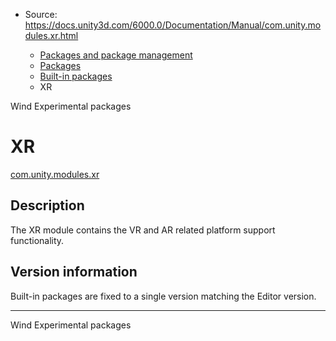 * Source: https://docs.unity3d.com/6000.0/Documentation/Manual/com.unity.modules.xr.html

  * [Packages and package management](https://docs.unity3d.com/6000.0/Documentation/Manual/PackagesList.html)
  * [Packages](https://docs.unity3d.com/6000.0/Documentation/Manual/Packages-all.html)
  * [Built-in packages](https://docs.unity3d.com/6000.0/Documentation/Manual/pack-build.html)
  * XR 


[](https://docs.unity3d.com/6000.0/Documentation/Manual/com.unity.modules.wind.html)
Wind 
[](https://docs.unity3d.com/6000.0/Documentation/Manual/pack-exp.html)
Experimental packages
# XR
[com.unity.modules.xr](https://docs.unity3d.com/6000.0/Documentation/ScriptReference/UnityEngine.XRModule.html)
## Description
The XR module contains the VR and AR related platform support functionality. 
## Version information
Built-in packages are fixed to a single version matching the Editor version.
* * *
[](https://docs.unity3d.com/6000.0/Documentation/Manual/com.unity.modules.wind.html)
Wind 
[](https://docs.unity3d.com/6000.0/Documentation/Manual/pack-exp.html)
Experimental packages
